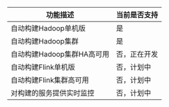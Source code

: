 | 功能描述                   | 当前是否支持 |
| -------------------------- | ------------ |
| 自动构建Hadoop单机版       | 是           |
| 自动构建Hadoop集群 | 是 |
| 自动构建Hadoop集群HA高可用 | 否，正在开发 |
| 自动构建Flink单机版        | 否，计划中   |
| 自动构建Flink集群高可用    | 否，计划中   |
| 对构建的服务提供实时监控   | 否，计划中   |

